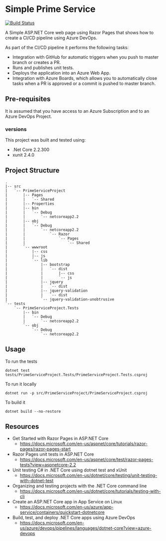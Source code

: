 # Simple Prime Service

[![Build Status](https://dev.azure.com/csudemos/SimplePrimeService/_apis/build/status/SimplePrimeService-ASP.NET-Core-CI?branchName=master)](https://dev.azure.com/csudemos/SimplePrimeService/_build/latest?definitionId=16&branchName=master)

A Simple ASP.NET Core web page using Razor Pages that shows how to create a CI/CD pipeline using Azure DevOps.

As part of the CI/CD pipeline it performs the following tasks:
* Integration with GitHub for automatic triggers when you push to master branch or creates a PR.
* Runs and publishes unit tests.
* Deploys the application into an Azure Web App.
* Integration with Azure Boards, which allows you to automatically close tasks when a PR is approved or a commit is pushed to master branch.

## Pre-requisites
It is assumed that you have access to an Azure Subscription and to an Azure DevOps Project. 

### versions
This project was built and tested using:
* .Net Core 2.2.300
* xunit 2.4.0


## Project Structure
```
.
|-- src
|   `-- PrimeServiceProject
|       |-- Pages
|       |   `-- Shared
|       |-- Properties
|       |-- bin
|       |   `-- Debug
|       |       `-- netcoreapp2.2
|       |-- obj
|       |   `-- Debug
|       |       `-- netcoreapp2.2
|       |           `-- Razor
|       |               `-- Pages
|       |                   `-- Shared
|       `-- wwwroot
|           |-- css
|           |-- js
|           `-- lib
|               |-- bootstrap
|               |   `-- dist
|               |       |-- css
|               |       `-- js
|               |-- jquery
|               |   `-- dist
|               |-- jquery-validation
|               |   `-- dist
|               `-- jquery-validation-unobtrusive
`-- tests
    `-- PrimeServiceProject.Tests
        |-- bin
        |   `-- Debug
        |       `-- netcoreapp2.2
        `-- obj
            `-- Debug
                `-- netcoreapp2.2
```
## Usage
To run the tests
```
dotnet test tests/PrimeServiceProject.Tests/PrimeServiceProject.Tests.csproj
```

To run it locally
```
dotnet run -p src/PrimeServiceProject/PrimeServiceProject.csproj
```

To build it
```
dotnet build --no-restore
```

## Resources
* Get Started with Razor Pages in ASP.NET Core
    * https://docs.microsoft.com/en-us/aspnet/core/tutorials/razor-pages/razor-pages-start
* Razor Pages unit tests in ASP.NET Core
    * https://docs.microsoft.com/en-us/aspnet/core/test/razor-pages-tests?view=aspnetcore-2.2
* Unit testing C# in .NET Core using dotnet test and xUnit
    * https://docs.microsoft.com/en-us/dotnet/core/testing/unit-testing-with-dotnet-test
* Organizing and testing projects with the .NET Core command line
    * https://docs.microsoft.com/en-us/dotnet/core/tutorials/testing-with-cli
* Create an ASP.NET Core app in App Service on Linux
    * https://docs.microsoft.com/en-us/azure/app-service/containers/quickstart-dotnetcore
* Build, test, and deploy .NET Core apps using Azure DevOps
    * https://docs.microsoft.com/en-us/azure/devops/pipelines/languages/dotnet-core?view=azure-devops

